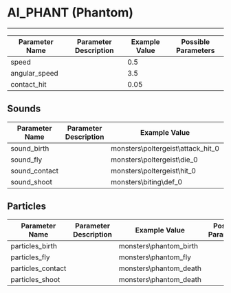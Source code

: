 # AI_PHANT (Phantom)

___

| Parameter Name | Parameter Description | Example Value | Possible Parameters |
|---|---|---|---|
| speed |  | 0.5 |  |
| angular_speed |  | 3.5 |  |
| contact_hit |  | 0.05 |  |

## Sounds

| Parameter Name | Parameter Description | Example Value | Possible Parameters |
|---|---|---|---|
| sound_birth |  | monsters\poltergeist\attack_hit_0 |  |
| sound_fly |  | monsters\poltergeist\die_0 |  |
| sound_contact |  | monsters\poltergeist\hit_0 |  |
| sound_shoot |  | monsters\biting\def_0 |  |

## Particles

| Parameter Name | Parameter Description | Example Value | Possible Parameters |
|---|---|---|---|
| particles_birth |  | monsters\phantom_birth |  |
| particles_fly |  | monsters\phantom_fly |  |
| particles_contact |  | monsters\phantom_death |  |
| particles_shoot |  | monsters\phantom_death |  |

